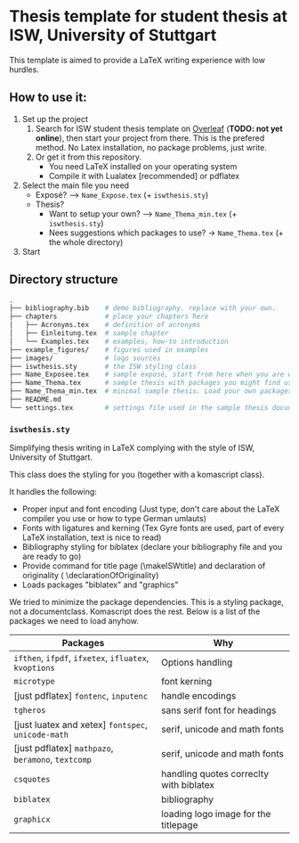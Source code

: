 # Thesis template for student thesis at ISW, University of Stuttgart

This template is aimed to provide a LaTeX writing experience with low hurdles.

## How to use it:

1. Set up the project
   1. Search for ISW student thesis template on [Overleaf](https://www.overleaf.com/latex/templates?addsearch=isw20student20thesis) (**TODO: not yet online**), then start your project from there. This is the prefered method. No Latex installation, no package problems, just write.
   2. Or get it from this repository.
      - You need LaTeX installed on your operating system
      - Compile it with Lualatex [recommended] or pdflatex
2. Select the main file you need
   - Exposé? --> `Name_Expose.tex` (+ `iswthesis.sty`)
   - Thesis?
     - Want to setup your own? --> `Name_Thema_min.tex` (+ `iswthesis.sty`)
     - Nees suggestions which packages to use? -> `Name_Thema.tex` (+ the whole directory)
3. Start

## Directory structure

```sh
.
├── bibliography.bib    # demo bibliography. replace with your own.
├── chapters            # place your chapters here
│   ├── Acronyms.tex    # definition of acronyms
│   ├── Einleitung.tex  # sample chapter
│   └── Examples.tex    # examples, how-to introduction
├── example_figures/    # figures used in examples
├── images/             # logo sources
├── iswthesis.sty       # the ISW styling class
├── Name_Exposee.tex    # sample exposé, start from here when you are writing one.
├── Name_Thema.tex      # sample thesis with packages you might find useful
├── Name_Thema_min.tex  # minimal sample thesis. Load your own packages
├── README.md
└── settings.tex        # settings file used in the sample thesis document

```

### `iswthesis.sty`

Simplifying thesis writing in LaTeX complying with the style of ISW, University of Stuttgart.

This class does the styling for you (together with a komascript class).

It handles the following:

- Proper input and font encoding (Just type, don't care about the LaTeX compiler you use or how to type German umlauts)
- Fonts with ligatures and kerning (Tex Gyre fonts are used, part of every LaTeX installation, text is nice to read)
- Bibliography styling for biblatex (declare your bibliography file and you are ready to go)
- Provide command for title page (\makeISWtitle) and declaration of originality ( \declarationOfOriginality)
- Loads packages "biblatex" and "graphics"

We tried to minimize the package dependencies. This is a styling package, not a documentclass. Komascript does the rest.
Below is a list of the packages we need to load anyhow.

| Packages                                              | Why                                     |
| ----------------------------------------------------- | --------------------------------------- |
| `ifthen`, `ifpdf`, `ifxetex`, `ifluatex`, `kvoptions` | Options handling                        |
| `microtype`                                             | font kerning                            |
| [just pdflatex] `fontenc`, `inputenc`                     | handle encodings                        |
| `tgheros`                                               | sans serif font for headings            |
| [just luatex and xetex] `fontspec`, `unicode-math`        | serif, unicode and math fonts           |
| [just pdflatex] `mathpazo`, `beramono`, `textcomp`          | serif, unicode and math fonts           |
| `csquotes`                                              | handling quotes correclty with biblatex |
| `biblatex`                                              | bibliography                            |
| `graphicx`                                              | loading logo image for the titlepage    |
